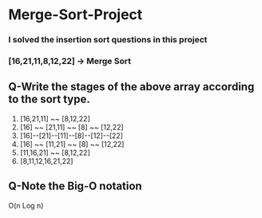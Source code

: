 # Merge-Sort-Project
### I solved the insertion sort questions in this project

### [16,21,11,8,12,22] -> Merge Sort
## Q-Write the stages of the above array according to the sort type.
1) [16,21,11] ~~ [8,12,22]
2) [16] ~~ [21,11] ~~ [8] ~~ [12,22]
3) [16]--[21]--[11]--[8]--[12]--[22]
4) [16] ~~ [11,21] ~~ [8] ~~ [12,22]
5) [11,16,21] ~~ [8,12,22]
6) [8,11,12,16,21,22]
## Q-Note the Big-O notation
O(n Log n)
